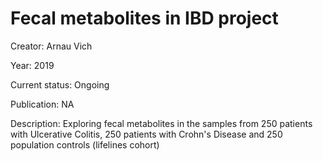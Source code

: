 Fecal metabolites in IBD project
====


Creator: Arnau Vich

Year: 2019

Current status: Ongoing

Publication: NA

Description: Exploring fecal metabolites in the samples from 250 patients with Ulcerative Colitis, 250 patients with Crohn's Disease and 250 population controls (lifelines cohort)